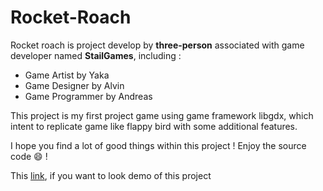 # Rocket-Roach

Rocket roach is project develop by **three-person** associated with game developer named **StailGames**, including :
- Game Artist by Yaka
- Game Designer by Alvin
- Game Programmer by Andreas

This project is my first project game using game framework libgdx, which intent to replicate game like flappy bird with 
some additional features.

I hope you find a lot of good things within this project ! Enjoy the source code :smile: !

This [link](https://www.youtube.com/watch?v=V2bW33ZpLME), if you want to look demo of this project

